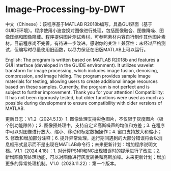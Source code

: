 # Image-Processing-by-DWT
中文（Chinese）：该程序基于MATLAB R2018b编写，具备GUI界面（基于GUIDE环境）。程序使用小波变换对图像进行处理，包括图像融合、图像降噪、图像压缩和图像隐藏。程序提供图片测试素材，可参照素材内容自行制作其他图片素材。目前程序尚不完善，有待进一步改进。感谢你的关注！兼容性：未经过严格测试，但编写时尽量使用旧函数，以尽力保证在旧版MATLAB上可以运行。

English: The program is written based on MATLAB R2018b and features a GUI interface (developed in the GUIDE environment). It utilizes wavelet transform for image processing, which includes image fusion, denoising, compression, and image hiding. The program provides sample image materials for testing, allowing users to create additional image resources based on these samples. Currently, the program is not perfect and is subject to further improvement. Thank you for your attention! Compatibility: It has not been rigorously tested, but older functions were used as much as possible during development to ensure compatibility with older versions of MATLAB.

更新日志：V1.2（2024.5.13）1. 图像处理支持彩色图片，不仅限于灰度图片（极个别功能除外）；2. 图像预处理中，支持自定义高斯噪声的均值和方差；3. 在程序中可以对图像进行放大、缩小、移动和标定数据操作；4. 窗口支持放大和缩小；5. 修改和增加部分注释；6. 提升异常处理，运行期间遇到的大部分错误将会以消息框形式显示而不是出现在MATLAB命令行；未来更新计划：增加程序说明文档。V1.1（2024.4.18）：1. 对计算PSNR和NC出现错误时的提示进行了改进；2. 新增图像预处理功能，可以对图像进行灰度转换和高斯加噪。未来更新计划：增加更多的异常处理机制。V1.0（2023.11.22）：第一个版本。
